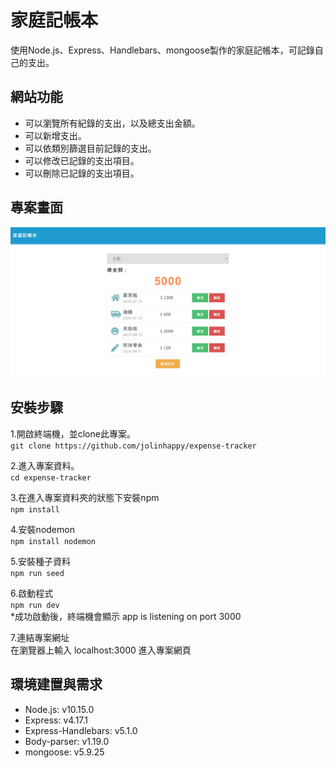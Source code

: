 # 家庭記帳本
使用Node.js、Express、Handlebars、mongoose製作的家庭記帳本，可記錄自己的支出。

## 網站功能
- 可以瀏覽所有紀錄的支出，以及總支出金額。
- 可以新增支出。
- 可以依類別篩選目前記錄的支出。
- 可以修改已記錄的支出項目。
- 可以刪除已記錄的支出項目。

## 專案畫面
![image](https://github.com/jolinhappy/expense-tracker/blob/master/screen-shot.png)

## 安裝步驟
1.開啟終端機，並clone此專案。
<br>```git clone https://github.com/jolinhappy/expense-tracker```

2.進入專案資料。
<br>```cd expense-tracker```

3.在進入專案資料夾的狀態下安裝npm
<br>```npm install```

4.安裝nodemon
<br>```npm install nodemon```

5.安裝種子資料
<br>```npm run seed```

6.啟動程式
<br>```npm run dev```
<br>*成功啟動後，終端機會顯示 app is listening on port 3000

7.連結專案網址
<br>在瀏覽器上輸入 localhost:3000 進入專案網頁

## 環境建置與需求
- Node.js: v10.15.0
- Express: v4.17.1
- Express-Handlebars: v5.1.0
- Body-parser: v1.19.0
- mongoose: v5.9.25
